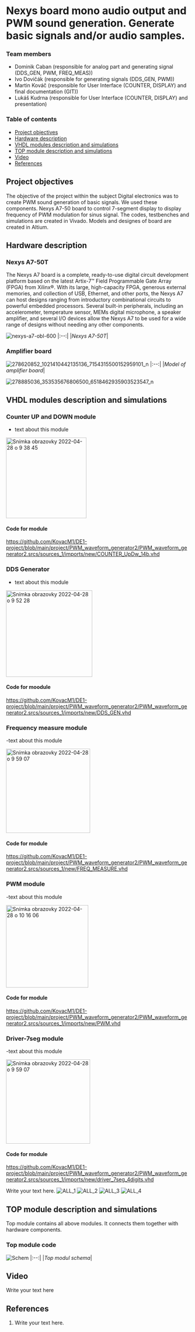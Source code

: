 # Nexys board mono audio output and PWM sound generation. Generate basic signals and/or audio samples.

### Team members

* Dominik Caban (responsible for analog part and generating signal (DDS_GEN, PWM, FREQ_MEAS))
* Ivo Dovičák (responsible for generating signals (DDS_GEN, PWM))
* Martin Kováč (responsible for User Interface (COUNTER, DISPLAY) and final documentation (GIT))
* Lukáš Kudrna (responsible for User Interface (COUNTER, DISPLAY) and presentation)

### Table of contents

* [Project objectives](#objectives)
* [Hardware description](#hardware)
* [VHDL modules description and simulations](#modules)
* [TOP module description and simulations](#top)
* [Video](#video)
* [References](#references)

<a name="objectives"></a>

## Project objectives

The objective of the project within the subject Digital electronics was to create PWM sound generation of basic signals. We used these components. Nexys A7-50 board to control 7-segment display to display frequency of PWM modulation for sinus signal. The codes, testbenches and simulations are created in Vivado. Models and designes of board are created in Altium.

<a name="hardware"></a>

## Hardware description
### Nexys A7-50T
The Nexys A7 board is a complete, ready-to-use digital circuit development platform based on the latest Artix-7™ Field Programmable Gate Array (FPGA) from Xilinx®. With its large, high-capacity FPGA, generous external memories, and collection of USB, Ethernet, and other ports, the Nexys A7 can host designs ranging from introductory combinational circuits to powerful embedded processors. Several built-in peripherals, including an accelerometer, temperature sensor, MEMs digital microphone, a speaker amplifier, and several I/O devices allow the Nexys A7 to be used for a wide range of designs without needing any other components.

![nexys-a7-obl-600](https://user-images.githubusercontent.com/99388246/165694448-dfccf257-62a9-4c5e-bb68-ceab544a98f1.png)
|:--:| 
|*Nexys A7-50T*|

### Amplifier board
![278620852_1021410442135136_7154315500152959101_n](https://user-images.githubusercontent.com/99388246/165693223-0a94e4e5-78b2-440c-bc23-228c8eb99cf3.png)
|:--:| 
|*Model of amplifier board*|

![278885036_353535676806500_6518462935903523547_n](https://user-images.githubusercontent.com/99388246/165693208-ae4fd1d9-7659-4385-9e47-1a015b2743d0.png)

<a name="modules"></a>

## VHDL modules description and simulations



### Counter UP and DOWN module

- text about this module

<img width="220" alt="Snímka obrazovky 2022-04-28 o 9 38 45" src="https://user-images.githubusercontent.com/99388246/165702012-fff9e33c-79cd-4a49-9664-09bb150d4c95.png">

#### Code for module
https://github.com/KovacM1/DE1-project/blob/main/project/PWM_waveform_generator2/PWM_waveform_generator2.srcs/sources_1/imports/new/COUNTER_UpDw_14b.vhd


### DDS Generator

- text about this module

<img width="236" alt="Snímka obrazovky 2022-04-28 o 9 52 28" src="https://user-images.githubusercontent.com/99388246/165704816-4b6ad5c2-ce04-47f4-8c4f-db506c27e9cc.png">

#### Code for moodule 
https://github.com/KovacM1/DE1-project/blob/main/project/PWM_waveform_generator2/PWM_waveform_generator2.srcs/sources_1/imports/new/DDS_GEN.vhd


### Frequency measure module

-text about this module

<img width="230" alt="Snímka obrazovky 2022-04-28 o 9 59 07" src="https://user-images.githubusercontent.com/99388246/165706578-0d039e4e-439d-4dea-8bdc-bbd587b7ecab.png">

#### Code for module
https://github.com/KovacM1/DE1-project/blob/main/project/PWM_waveform_generator2/PWM_waveform_generator2.srcs/sources_1/new/FREQ_MEASURE.vhd


### PWM module

-text about this module

<img width="225" alt="Snímka obrazovky 2022-04-28 o 10 16 06" src="https://user-images.githubusercontent.com/99388246/165708975-b2f8102e-449e-4574-9d96-087e1ea88424.png">

#### Code for module
https://github.com/KovacM1/DE1-project/blob/main/project/PWM_waveform_generator2/PWM_waveform_generator2.srcs/sources_1/imports/new/PWM.vhd


### Driver-7seg module

-text about this module

<img width="230" alt="Snímka obrazovky 2022-04-28 o 9 59 07" src="https://user-images.githubusercontent.com/99388246/165706578-0d039e4e-439d-4dea-8bdc-bbd587b7ecab.png">

#### Code for module
https://github.com/KovacM1/DE1-project/blob/main/project/PWM_waveform_generator2/PWM_waveform_generator2.srcs/sources_1/imports/new/driver_7seg_4digits.vhd

Write your text here.
![ALL_1](https://user-images.githubusercontent.com/99388246/165690482-fb4a7660-ae4b-4873-b1ea-3788d28b862e.JPG)
![ALL_2](https://user-images.githubusercontent.com/99388246/165690508-4f58b8ce-2970-40b8-ac10-aff1f8a2605a.JPG)
![ALL_3](https://user-images.githubusercontent.com/99388246/165690524-8c277d65-4948-4dea-9443-afff70e9b6df.JPG)
![ALL_4](https://user-images.githubusercontent.com/99388246/165690564-5b40531b-76fd-4ddd-b681-e5fec9a3feef.JPG)


<a name="top"></a>

## TOP module description and simulations

Top module contains all above modules. It connects them together with hardware components.

### Top module code 



![Schem](https://user-images.githubusercontent.com/99388246/165649863-4699d57b-5b60-4eeb-8aff-df5456ab7aca.JPG)
|:--:| 
|*Top modul schema*|

<a name="video"></a>

## Video

Write your text here

<a name="references"></a>

## References

1. Write your text here.
